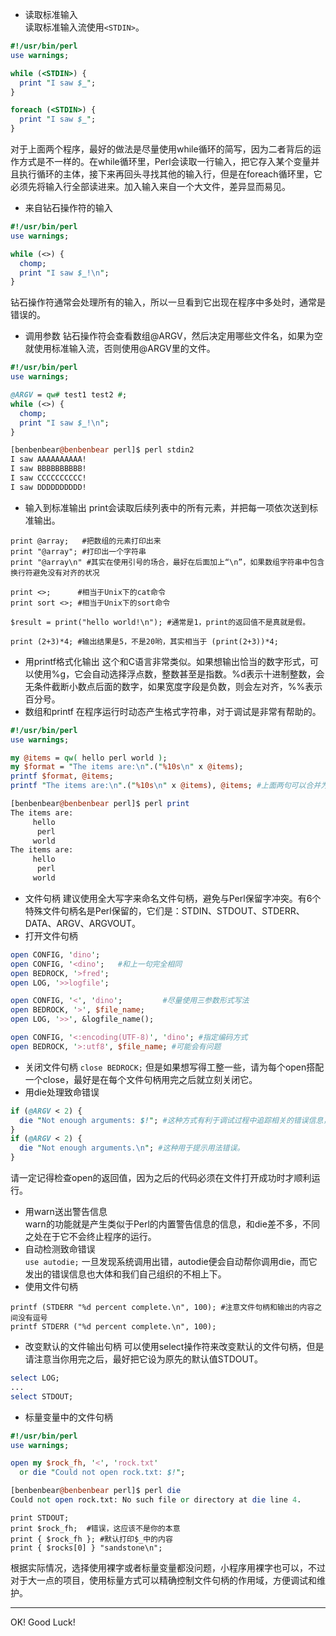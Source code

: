 * 读取标准输入  
读取标准输入流使用`<STDIN>`。

``` perl 
#!/usr/bin/perl
use warnings;

while (<STDIN>) {
  print "I saw $_";
}

foreach (<STDIN>) {
  print "I saw $_";
}
```
对于上面两个程序，最好的做法是尽量使用while循环的简写，因为二者背后的运作方式是不一样的。在while循环里，Perl会读取一行输入，把它存入某个变量并且执行循环的主体，接下来再回头寻找其他的输入行，但是在foreach循环里，它必须先将输入行全部读进来。加入输入来自一个大文件，差异显而易见。  

* 来自钻石操作符的输入

``` perl
#!/usr/bin/perl
use warnings;

while (<>) {
  chomp;
  print "I saw $_!\n";
}
```
钻石操作符通常会处理所有的输入，所以一旦看到它出现在程序中多处时，通常是错误的。

* 调用参数
钻石操作符会查看数组@ARGV，然后决定用哪些文件名，如果为空就使用标准输入流，否则使用@ARGV里的文件。

``` perl
#!/usr/bin/perl
use warnings;

@ARGV = qw# test1 test2 #;
while (<>) {
  chomp;
  print "I saw $_!\n";
}
```
``` perl 
[benbenbear@benbenbear perl]$ perl stdin2 
I saw AAAAAAAAAA!
I saw BBBBBBBBBB!
I saw CCCCCCCCCC!
I saw DDDDDDDDDD!
```
* 输入到标准输出
print会读取后续列表中的所有元素，并把每一项依次送到标准输出。

```
print @array;   #把数组的元素打印出来
print "@array"; #打印出一个字符串
print "@array\n" #其实在使用引号的场合，最好在后面加上“\n”，如果数组字符串中包含换行符避免没有对齐的状况

print <>;      #相当于Unix下的cat命令
print sort <>; #相当于Unix下的sort命令

$result = print("hello world!\n"); #通常是1，print的返回值不是真就是假。

print (2+3)*4; #输出结果是5，不是20哟，其实相当于 (print(2+3))*4;
```
* 用printf格式化输出
这个和C语言非常类似。如果想输出恰当的数字形式，可以使用%g，它会自动选择浮点数，整数甚至是指数。%d表示十进制整数，会无条件截断小数点后面的数字，如果宽度字段是负数，则会左对齐，%%表示百分号。
* 数组和printf
在程序运行时动态产生格式字符串，对于调试是非常有帮助的。

``` perl
#!/usr/bin/perl
use warnings;

my @items = qw( hello perl world );
my $format = "The items are:\n".("%10s\n" x @items);
printf $format, @items;
printf "The items are:\n".("%10s\n" x @items), @items; #上面两句可以合并为下面一句
```
``` perl 
[benbenbear@benbenbear perl]$ perl print 
The items are:
     hello
      perl
     world
The items are:
     hello
      perl
     world
```
* 文件句柄
建议使用全大写字来命名文件句柄，避免与Perl保留字冲突。有6个特殊文件句柄名是Perl保留的，它们是：STDIN、STDOUT、STDERR、DATA、ARGV、ARGVOUT。
* 打开文件句柄

``` perl
open CONFIG, 'dino';
open CONFIG, '<dino';   #和上一句完全相同
open BEDROCK, '>fred';
open LOG, '>>logfile';

open CONFIG, '<', 'dino';         #尽量使用三参数形式写法
open BEDROCK, '>', $file_name;
open LOG, '>>', &logfile_name();

open CONFIG, '<:encoding(UTF-8)', 'dino'; #指定编码方式
open BEDROCK, '>:utf8', $file_name; #可能会有问题
```
* 关闭文件句柄
`close BEDROCK;` 但是如果想写得工整一些，请为每个open搭配一个close，最好是在每个文件句柄用完之后就立刻关闭它。
* 用die处理致命错误

``` perl
if (@ARGV < 2) {
  die "Not enough arguments: $!"; #这种方式有利于调试过程中追踪相关的错误信息，例如行号，权限不足等。
}
if (@ARGV < 2) {
  die "Not enough arguments.\n"; #这种用于提示用法错误。
}
```
请一定记得检查open的返回值，因为之后的代码必须在文件打开成功时才顺利运行。
* 用warn送出警告信息  
warn的功能就是产生类似于Perl的内置警告信息的信息，和die差不多，不同之处在于它不会终止程序的运行。
* 自动检测致命错误  
`use autodie;` 一旦发现系统调用出错，autodie便会自动帮你调用die，而它发出的错误信息也大体和我们自己组织的不相上下。
* 使用文件句柄

```
printf (STDERR "%d percent complete.\n", 100); #注意文件句柄和输出的内容之间没有逗号
printf STDERR ("%d percent complete.\n", 100);
```
* 改变默认的文件输出句柄
可以使用select操作符来改变默认的文件句柄，但是请注意当你用完之后，最好把它设为原先的默认值STDOUT。

``` perl
select LOG;
...
select STDOUT;
```
* 标量变量中的文件句柄

``` perl
#!/usr/bin/perl
use warnings;

open my $rock_fh, '<', 'rock.txt'
  or die "Could not open rock.txt: $!";
```
``` perl
[benbenbear@benbenbear perl]$ perl die 
Could not open rock.txt: No such file or directory at die line 4.
```
```
print STDOUT;
print $rock_fh;  #错误，这应该不是你的本意
print { $rock_fh }; #默认打印$_中的内容
print { $rocks[0] } "sandstone\n";
```
根据实际情况，选择使用裸字或者标量变量都没问题，小程序用裸字也可以，不过对于大一点的项目，使用标量方式可以精确控制文件句柄的作用域，方便调试和维护。
_ _ _
OK! Good Luck!
